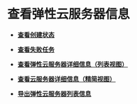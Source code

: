 # 查看弹性云服务器信息<a name="ecs_03_0119"></a>

-   **[查看创建状态](查看创建状态.md)**  

-   **[查看失败任务](查看失败任务.md)**  

-   **[查看弹性云服务器详细信息（列表视图）](查看弹性云服务器详细信息（列表视图）.md)**  

-   **[查看云服务器详细信息（精简视图）](查看云服务器详细信息（精简视图）.md)**  

-   **[导出弹性云服务器列表信息](导出弹性云服务器列表信息.md)**  



